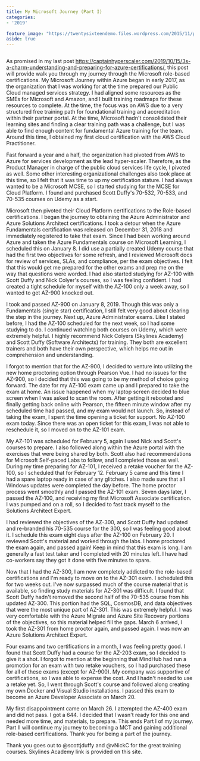 ```yaml
---
title: My Microsoft Journey (Part I)
categories:
- '2019'

feature_image: "https://twentysixteendemo.files.wordpress.com/2015/11/post.png"
aside: true
---
```



<!-- wp:image {"id":86,"sizeSlug":"large"} -->
<figure class="wp-block-image size-large"><img src="https://captainhyperscaler.files.wordpress.com/2019/10/azure.png?w=284" alt="" class="wp-image-86"/></figure>
<!-- /wp:image -->

<!-- wp:paragraph -->
<p>As promised in my last post <a href="https://captainhyperscaler.com/2019/10/15/3s-a-charm-understanding-and-preparing-for-azure-certifications/">https://captainhyperscaler.com/2019/10/15/3s-a-charm-understanding-and-preparing-for-azure-certifications/</a>, this post will provide walk you through my journey through the Microsoft role-based certifications.  My Microsoft Journey within Azure began in early 2017, as the organization that I was working for at the time prepared our Public Cloud managed services strategy.  I had aligned some resources as the SMEs for Microsoft and Amazon, and I built training roadmaps for these resources to complete.  At the time, the focus was on AWS due to a very structured free training path for foundational training and accreditation within their partner portal.  At the time, Microsoft hadn't consolidated their learning sites and finding a clear training path was a challenge, but I was able to find enough content for fundamental Azure training for the team.  Around this time, I obtained my first cloud certification with the AWS Cloud Practitioner.</p>
<!-- /wp:paragraph -->

<!-- wp:paragraph -->
<p>Fast forward a year and a half, the organization had pivoted from AWS to Azure for services development as the lead hyper-scaler.  Therefore, as the Product Manager in charge of the public cloud services life cycle, I pivoted as well.  Some other interesting organizational challenges also took place at this time, so I felt that it was time to up my certification stature.  I had always wanted to be a Microsoft MCSE, so I started studying for the MCSE for Cloud Platform.  I found and purchased Scott Duffy's 70-532, 70-533, and 70-535 courses on Udemy as a start.</p>
<!-- /wp:paragraph -->

<!-- wp:paragraph -->
<p>Microsoft then pivoted their Cloud Platform certifications to the Role-based certifications.  I began the journey to obtaining the Azure Administrator and Azure Solutions Architect certifications.  I took a detour when the Azure Fundamentals certification was released on December 31, 2018 and immediately registered to take that exam.  Since I had been working around Azure and taken the Azure Fundamentals course on Microsoft Learning, I scheduled this on January 8.  I did use a partially created Udemy course that had the first two objectives for some refresh, and I reviewed Microsoft docs for review of services, SLAs, and compliance, per the exam objectives.  I felt that this would get me prepared for the other exams and prep me on the way that questions were worded.  I had also started studying for AZ-100 with Scott Duffy and Nick Colyer's courses, so I was feeling confident.  I had created a tight schedule for myself with the AZ-100 only a week away, so I wanted to get AZ-900 knocked out.  </p>
<!-- /wp:paragraph -->

<!-- wp:paragraph -->
<p>I took and passed AZ-900 on January 8, 2019.  Though this was only a Fundamentals (single star) certification, I still felt very good about clearing the step in the journey.  Next up, Azure Administrator exams.  Like I stated before, I had the AZ-100 scheduled for the next week, so I had some studying to do.  I continued watching both courses on Udemy, which were extremely helpful.  I highly recommend Nick Colyers (Skylines Academy) and Scott Duffy (Software Architects) for training.  They both are excellent trainers and both have their own perspective, which helps me out in comprehension and understanding.</p>
<!-- /wp:paragraph -->

<!-- wp:paragraph -->
<p>I forgot to mention that for the AZ-900, I decided to venture into utilizing the new home proctoring option through Pearson Vue.  I had no issues for the AZ-900, so I decided that this was going to be my method of choice going forward.  The date for my AZ-100 exam came up and I prepared to take the exam at home.  An issue happened when my laptop screen decided to blue screen when I was asked to scan the room.  After getting it rebooted and finally getting back online with Pearson, the fifteen minute window after my scheduled time had passed, and my exam would not launch.  So, instead of taking the exam, I spent the time opening a ticket for support.  No AZ-100 exam today.  Since there was an open ticket for this exam, I was not able to reschedule it, so I moved on to the AZ-101 exam.</p>
<!-- /wp:paragraph -->

<!-- wp:paragraph -->
<p>My AZ-101 was scheduled for February 5, again I used Nick and Scott's courses to prepare.  I also followed along within the Azure portal with the exercises that were being shared by both.  Scott also had recommendations for Microsoft Self-paced Labs to follow, and I completed those as well.  During my time preparing for AZ-101, I received a retake voucher for the AZ-100, so I scheduled that for February 12.  February 5 came and this time I had a spare laptop ready in case of any glitches.  I also made sure that all Windows updates were completed the day before.  The home proctor process went smoothly and I passed the AZ-101 exam.  Seven days later, I passed the AZ-100, and receiving my first Microsoft Associate certification.  I was pumped and on a roll, so I decided to fast track myself to the Solutions Architect Expert.</p>
<!-- /wp:paragraph -->

<!-- wp:paragraph -->
<p>I had reviewed the objectives of the AZ-300, and Scott Duffy had updated and re-branded his 70-535 course for the 300, so I was feeling good about it.  I schedule this exam eight days after the AZ-100 on February 20.  I reviewed Scott's material and worked through the labs.  I home proctored the exam again, and passed again!  Keep in mind that this exam is long.  I am generally a fast test taker and I completed with 20 minutes left.  I have had co-workers say they got it done with five minutes to spare.</p>
<!-- /wp:paragraph -->

<!-- wp:paragraph -->
<p>Now that I had the AZ-300, I am now completely addicted to the role-based certifications and I'm ready to move on to the AZ-301 exam.  I scheduled this for two weeks out.  I've now surpassed much of the course material that is available, so finding study materials for AZ-301 was difficult.  I found that Scott Duffy hadn't removed the second half of the 70-535 course from his updated AZ-300.  This portion had the SQL, CosmosDB, and data objectives that were the most unique part of AZ-301.  This was extremely helpful.  I was very comfortable with the Azure Migrate and Azure Site Recovery portions of the objectives, so this material helped fill the gaps.  March 6 arrived, I took the AZ-301 from home proctor again, and passed again.  I was now an Azure Solutions Architect Expert.</p>
<!-- /wp:paragraph -->

<!-- wp:paragraph -->
<p>Four exams and two certifications in a month, I was feeling pretty good.  I found that Scott Duffy had a course for the AZ-203 exam, so I decided to give it a shot.  I forgot to mention at the beginning that MindHub had run a promotion for an exam with two retake vouchers, so I had purchased these for all of these exams (except for AZ-900).  My company was supportive of certifications, so I was able to expense the cost.  And I hadn't needed to use a retake yet.  So, I went through Scott's course and followed along creating my own Docker and Visual Studio installations.  I passed this exam to become an Azure Developer Associate on March 20.  </p>
<!-- /wp:paragraph -->

<!-- wp:paragraph -->
<p>My first disappointment came on March 26.  I attempted the AZ-400 exam and did not pass.  I got a 644.  I decided that I wasn't ready for this one and needed more time, and materials, to prepare.  This ends Part I of my journey.  Part II will continue my journey to becoming a MCT and gaining additional role-based certifications.  Thank you for being a part of the journey.</p>
<!-- /wp:paragraph -->

<!-- wp:paragraph -->
<p>Thank you goes out to @scottjduffy and @vNickC for the great training courses.   Skylines Academy link is provided on this site.</p>
<!-- /wp:paragraph -->

<!-- wp:paragraph -->
<p></p>
<!-- /wp:paragraph -->